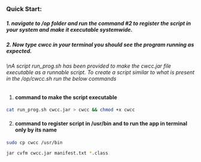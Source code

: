 ### Quick Start:
##### 1. navigate to /op folder and run the command #2 to register the script in your system and make it executable systemwide.
##### 2. Now type cwcc in your terminal you should see the program running as expected.

###### \nA script run_prog.sh has been provided to make the cwcc.jar file executable as a runnable script. To create a script similar to what is present in the /op/cwcc.sh run the below commands


1. #### command to make the script executable
```bash
cat run_prog.sh cwcc.jar > cwcc && chmod +x cwcc
```
2. #### command to register script in /usr/bin and to run the app in terminal only by its name
```bash
sudo cp cwcc /usr/bin
```

```bash
jar cvfm cwcc.jar manifest.txt *.class
```
